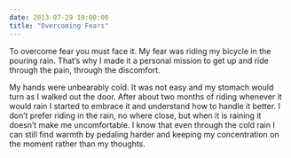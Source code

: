 ```yaml
---
date: 2013-07-29 19:00:00
title: "Overcoming Fears"
---
```


To overcome fear you must face it. My fear was riding my bicycle in the pouring rain. That’s why I made it a personal mission to get up and ride through the pain, through the discomfort.

<!--more-->

My hands were unbearably cold. It was not easy and my stomach would turn as I walked out the door. After about two months of riding whenever it would rain I started to embrace it and understand how to handle it better. I don’t prefer riding in the rain, no where close, but when it is raining it doesn’t make me uncomfortable. I know that even through the cold rain I can still find warmth by pedaling harder and keeping my concentration on the moment rather than my thoughts.
